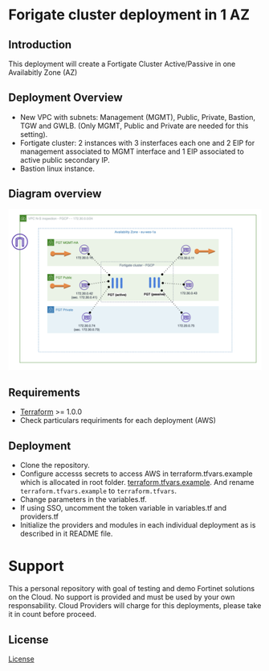 # Forigate cluster deployment in 1 AZ
## Introduction

This deployment will create a Fortigate Cluster Active/Passive in one Availabitly Zone (AZ)

## Deployment Overview

- New VPC with subnets: Management (MGMT), Public, Private, Bastion, TGW and GWLB. (Only MGMT, Public and Private are needed for this setting).
- Fortigate cluster: 2 instances with 3 insterfaces each one and 2 EIP for management associated to MGMT interface and 1 EIP associated to active public secondary IP.
- Bastion linux instance.

## Diagram overview

![FortiGate reference architecture overview](images/image1.png)

## Requirements
* [Terraform](https://learn.hashicorp.com/terraform/getting-started/install.html) >= 1.0.0
* Check particulars requiriments for each deployment (AWS) 

## Deployment
* Clone the repository.
* Configure accesss secrets to access AWS in terraform.tfvars.example which is allocated in root folder. [terraform.tfvars.example](./terraform.tfvars.example).  And rename `terraform.tfvars.example` to `terraform.tfvars`.
* Change parameters in the variables.tf.
* If using SSO, uncomment the token variable in variables.tf and providers.tf
* Initialize the providers and modules in each individual deployment as is described in it README file.

# Support
This a personal repository with goal of testing and demo Fortinet solutions on the Cloud. No support is provided and must be used by your own responsability. Cloud Providers will charge for this deployments, please take it in count before proceed.

## License
[License](./LICENSE)

